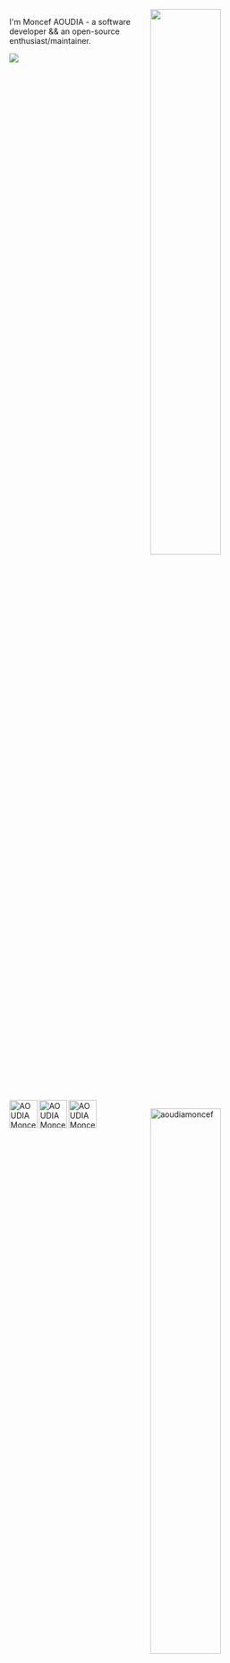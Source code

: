 <img width="50%" align="right" src="https://github-readme-stats.vercel.app/api?username=aoudiamoncef&show_icons=true&theme=flag-india&hide_title=true&count_private=true" />
<img width="50%" style="margin:15px 0;" align="right" src="https://github-readme-streak-stats.herokuapp.com/?user=aoudiamoncef&" alt="aoudiamoncef" />
 
I'm Moncef AOUDIA - a software developer && an open-source enthusiast/maintainer.

![](https://visitor-badge.glitch.me/badge?page_id=aoudiamoncef.aoudiamoncef)
<a href="mailto:mf.aoudia@gmail.com">
  <img align="left" alt="AOUDIA Moncef | Gmail" width="50px" src="https://camo.githubusercontent.com/4a3dd8d10a27c272fd04b2ce8ed1a130606f95ea6a76b5e19ce8b642faa18c27/68747470733a2f2f6564656e742e6769746875622e696f2f537570657254696e7949636f6e732f696d616765732f7376672f676d61696c2e737667" />
</a>
<a href="https://twitter.com/aoudiamoncef">
  <img align="left" alt="AOUDIA Moncef | Twitter" width="50px" src="https://camo.githubusercontent.com/35b0b8bfbd8840f35607fb56ad0a139047fd5d6e09ceb060c5c6f0a5abd1044c/68747470733a2f2f6564656e742e6769746875622e696f2f537570657254696e7949636f6e732f696d616765732f7376672f747769747465722e737667" />
</a>
<a href="https://fr.linkedin.com/in/%F0%9F%91%A8%E2%80%8D%F0%9F%92%BB-moncef-aoudia-7723b311b">
  <img align="left" alt="AOUDIA Moncef |LinkedIN" width="50px" src="https://camo.githubusercontent.com/c8a9c5b414cd812ad6a97a46c29af67239ddaeae08c41724ff7d945fb4c047e5/68747470733a2f2f6564656e742e6769746875622e696f2f537570657254696e7949636f6e732f696d616765732f7376672f6c696e6b6564696e2e737667" />
</a>

<!--
**aoudiamoncef/aoudiamoncef** is a ✨ _special_ ✨ repository because its `README.md` (this file) appears on your GitHub profile.

Here are some ideas to get you started:

- 🔭 I’m currently working on ...
- 🌱 I’m currently learning ...
- 👯 I’m looking to collaborate on ...
- 🤔 I’m looking for help with ...
- 💬 Ask me about ...
- 📫 How to reach me: ...
- 😄 Pronouns: ...
- ⚡ Fun fact: ...
-->
